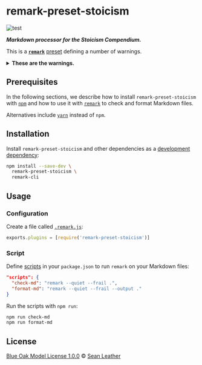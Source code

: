 # remark-preset-stoicism

<!-- Badges -->

![test][test-badge]

<!-- Brief description -->

_**Markdown processor for the Stoicism Compendium.**_

This is a [**`remark`**][remark] [preset][] defining a number of warnings.

<details>
<summary><strong>These are the warnings.</strong></summary>

Each of these plugins is configured to emit a warning for the issue mentioned:

<!-- Keep these sorted alphabetically. -->

| Plugin                                              | Issue                                                   |
| --------------------------------------------------- | ------------------------------------------------------- |
| [`remark-lint-blockquote-indentation`][]            | Block quote indentation spaces ≠ 2                      |
| [`remark-lint-checkbox-character-style`][]          | Check box not `x` for checked, ` ` for unchecked        |
| [`remark-lint-code-block-style`][]                  | Code block not fenced                                   |
| [`remark-lint-definition-case`][]                   | Definitions not lowercase                               |
| [`remark-lint-definition-spacing`][]                | Consecutive spaces in definitions                       |
| [`remark-lint-emphasis-marker`][]                   | Emphasis marker not `_`                                 |
| [`remark-lint-fenced-code-flag`][]                  | Fenced code flag not provided                           |
| [`remark-lint-fenced-code-marker`][]                | Fenced code marker not \`\`\`                           |
| [`remark-lint-file-extension`][]                    | File name without extension `.md`                       |
| [`remark-lint-final-definition`][]                  | Definitions not at end of file                          |
| [`remark-lint-final-newline`][]                     | Missing `\n` at end of file                             |
| [`remark-lint-hard-break-spaces`][]                 | Spaces for a [hard line break][md-hard-line-breaks] > 2 |
| [`remark-lint-heading-increment`][]                 | Heading level increments > 1                            |
| [`remark-lint-heading-style`][]                     | Heading not [ATX][md-atx-headings]                      |
| [`remark-lint-linebreak-style`][]                   | End-of-line character not `\n` (as in Unix)             |
| [`remark-lint-link-title-style`][]                  | Link title not using `"`                                |
| [`remark-lint-list-item-bullet-indent`][]           | Indented list item bullets                              |
| [`remark-lint-list-item-content-indent`][]          | Mixed indentation in list item content                  |
| [`remark-lint-list-item-indent`][]                  | Spaces after list bullet ≠ 1                            |
| [`remark-lint-maximum-line-length`][]               | Lines longer than 80 characters                         |
| [`remark-lint-no-auto-link-without-protocol`][]     | [Autolinks][md-autolinks] without protocol              |
| [`remark-lint-no-blockquote-without-marker`][]      | Blank lines without `>` in block quote                  |
| [`remark-lint-no-consecutive-blank-lines`][]        | Consecutive blank lines                                 |
| [`remark-lint-no-duplicate-defined-urls`][]         | Duplicate definition URLs                               |
| [`remark-lint-no-duplicate-definitions`][]          | Duplicate definitions                                   |
| [`remark-lint-no-duplicate-headings`][]             | Duplicate headings                                      |
| [`remark-lint-no-empty-url`][]                      | Empty URLs                                              |
| [`remark-lint-no-file-name-articles`][]             | File name starts with an article                        |
| [`remark-lint-no-file-name-consecutive-dashes`][]   | File name contains consecutive dashes                   |
| [`remark-lint-no-file-name-irregular-characters`][] | File name contains “irregular” characters               |
| [`remark-lint-no-file-name-mixed-case`][]           | File name uses mixed uppercase and lowercase characters |
| [`remark-lint-no-file-name-outer-dashes`][]         | File name contains initial or final dashes              |
| [`remark-lint-no-heading-content-indent`][]         | Indented heading text                                   |
| [`remark-lint-no-inline-padding`][]                 | Padded content for emphasis, strong, etc.               |
| [`remark-lint-no-literal-urls`][]                   | Literal URLs                                            |
| [`remark-lint-no-multiple-toplevel-headings`][]     | Level 1 headings (`#`) > 1                              |
| [`remark-lint-no-reference-like-url`][]             | References match URLs                                   |
| [`remark-lint-no-shell-dollars`][]                  | Shell code starts with `$`                              |
| [`remark-lint-no-shortcut-reference-image`][]       | [Shortcut][md-shortcut] reference images                |
| [`remark-lint-no-shortcut-reference-link`][]        | [Shortcut][md-shortcut] reference links                 |
| [`remark-lint-no-table-indentation`][]              | Indented tables                                         |
| [`remark-lint-no-tabs`][]                           | Tabs used for indentation                               |
| [`remark-lint-no-undefined-references`][]           | References to undefined definitions                     |
| [`remark-lint-no-unused-definitions`][]             | Unused definitions                                      |
| [`remark-lint-ordered-list-marker-style`][]         | Ordered list marker not using `.`                       |
| [`remark-lint-ordered-list-marker-value`][]         | Ordered lists with non-incrementing marker values       |
| [`remark-lint-rule-style`][]                        | Rule style not `---`                                    |
| [`remark-lint-strong-marker`][]                     | Strong emphasis marker not `*`                          |
| [`remark-lint-table-cell-padding`][]                | Table cell not padded                                   |
| [`remark-lint-table-pipe-alignment`][]              | Unaligned tables                                        |
| [`remark-lint-table-pipes`][]                       | Table row not fenced with pipes                         |
| [`remark-lint-unordered-list-marker-style`][]       | Unordered list marker not `*`                           |
| [`remark-validate-links`][]                         | Invalid link or image to local files and headings       |

These plugins were considered and rejected:

<!-- Keep these sorted alphabetically. -->

| Plugin                                   | Issue                                                                        |
| ---------------------------------------- | ---------------------------------------------------------------------------- |
| [`remark-lint-maximum-heading-length`][] | Headings too long. We don’t want to put a limit on headings.                 |
| [`remark-lint-no-emphasis-as-heading`][] | Emphasis or strong emphasis used as heading. Sometimes, that’s what we want. |
| [`remark-lint-no-heading-punctuation`][] | Heading ends with punctuation. We sometimes want punctuation.                |

We also use [`remark-retext`][] with [`retext-preset-stoicism`][] for text
warnings and spellchecking.

</details>

<!-- Sections -->

## Prerequisites

In the following sections, we describe how to install `remark-preset-stoicism`
with [`npm`][npm-cli] and how to use it with [`remark`][remark-cli] to check and
format Markdown files.

Alternatives include [`yarn`][yarn] instead of `npm`.

## Installation

Install `remark-preset-stoicism` and other dependencies as a [development
dependency][npm-dependencies]:

```sh
npm install --save-dev \
  remark-preset-stoicism \
  remark-cli
```

## Usage

### Configuration

Create a file called [`.remark.js`][unified-engine-config]:

```js
exports.plugins = [require('remark-preset-stoicism')]
```

### Script

Define [scripts][npm-run-script] in your `package.json` to run `remark` on your
Markdown files:

```json
"scripts": {
  "check-md": "remark --quiet --frail .",
  "format-md": "remark --quiet --frail --output ."
}
```

Run the scripts with `npm run`:

```sh
npm run check-md
npm run format-md
```

## License

[Blue Oak Model License 1.0.0][license] © [Sean Leather][author]

<!-- Definitions, sorted alphabetically -->

[`remark-lint-blockquote-indentation`]: https://github.com/remarkjs/remark-lint/tree/master/packages/remark-lint-blockquote-indentation
[`remark-lint-checkbox-character-style`]: https://github.com/remarkjs/remark-lint/tree/master/packages/remark-lint-checkbox-character-style
[`remark-lint-code-block-style`]: https://github.com/remarkjs/remark-lint/tree/master/packages/remark-lint-code-block-style
[`remark-lint-definition-case`]: https://github.com/remarkjs/remark-lint/tree/master/packages/remark-lint-definition-case
[`remark-lint-definition-spacing`]: https://github.com/remarkjs/remark-lint/tree/master/packages/remark-lint-definition-spacing
[`remark-lint-emphasis-marker`]: https://github.com/remarkjs/remark-lint/tree/master/packages/remark-lint-emphasis-marker
[`remark-lint-fenced-code-flag`]: https://github.com/remarkjs/remark-lint/tree/master/packages/remark-lint-fenced-code-flag
[`remark-lint-fenced-code-marker`]: https://github.com/remarkjs/remark-lint/tree/master/packages/remark-lint-fenced-code-marker
[`remark-lint-file-extension`]: https://github.com/remarkjs/remark-lint/tree/master/packages/remark-lint-file-extension
[`remark-lint-final-definition`]: https://github.com/remarkjs/remark-lint/tree/master/packages/remark-lint-final-definition
[`remark-lint-final-newline`]: https://github.com/remarkjs/remark-lint/tree/master/packages/remark-lint-final-newline
[`remark-lint-hard-break-spaces`]: https://github.com/remarkjs/remark-lint/tree/master/packages/remark-lint-hard-break-spaces
[`remark-lint-heading-increment`]: https://github.com/remarkjs/remark-lint/tree/master/packages/remark-lint-heading-increment
[`remark-lint-heading-style`]: https://github.com/remarkjs/remark-lint/tree/master/packages/remark-lint-heading-style
[`remark-lint-linebreak-style`]: https://github.com/remarkjs/remark-lint/tree/master/packages/remark-lint-linebreak-style
[`remark-lint-link-title-style`]: https://github.com/remarkjs/remark-lint/tree/master/packages/remark-lint-link-title-style
[`remark-lint-list-item-bullet-indent`]: https://github.com/remarkjs/remark-lint/tree/master/packages/remark-lint-list-item-bullet-indent
[`remark-lint-list-item-content-indent`]: https://github.com/remarkjs/remark-lint/tree/master/packages/remark-lint-list-item-content-indent
[`remark-lint-list-item-indent`]: https://github.com/remarkjs/remark-lint/tree/master/packages/remark-lint-list-item-indent
[`remark-lint-maximum-heading-length`]: https://github.com/remarkjs/remark-lint/tree/master/packages/remark-lint-maximum-heading-length
[`remark-lint-maximum-line-length`]: https://github.com/remarkjs/remark-lint/tree/master/packages/remark-lint-maximum-line-length
[`remark-lint-no-auto-link-without-protocol`]: https://github.com/remarkjs/remark-lint/tree/master/packages/remark-lint-no-auto-link-without-protocol
[`remark-lint-no-blockquote-without-marker`]: https://github.com/remarkjs/remark-lint/tree/master/packages/remark-lint-no-blockquote-without-marker
[`remark-lint-no-consecutive-blank-lines`]: https://github.com/remarkjs/remark-lint/tree/master/packages/remark-lint-no-consecutive-blank-lines
[`remark-lint-no-duplicate-defined-urls`]: https://github.com/remarkjs/remark-lint/tree/master/packages/remark-lint-no-duplicate-defined-urls
[`remark-lint-no-duplicate-definitions`]: https://github.com/remarkjs/remark-lint/tree/master/packages/remark-lint-no-duplicate-definitions
[`remark-lint-no-duplicate-headings`]: https://github.com/remarkjs/remark-lint/tree/master/packages/remark-lint-no-duplicate-headings
[`remark-lint-no-emphasis-as-heading`]: https://github.com/remarkjs/remark-lint/tree/master/packages/remark-lint-no-emphasis-as-heading
[`remark-lint-no-empty-url`]: https://github.com/remarkjs/remark-lint/tree/master/packages/remark-lint-no-empty-url
[`remark-lint-no-file-name-articles`]: https://github.com/remarkjs/remark-lint/tree/master/packages/remark-lint-no-file-name-articles
[`remark-lint-no-file-name-consecutive-dashes`]: https://github.com/remarkjs/remark-lint/tree/master/packages/remark-lint-no-file-name-consecutive-dashes
[`remark-lint-no-file-name-irregular-characters`]: https://github.com/remarkjs/remark-lint/tree/master/packages/remark-lint-no-file-name-irregular-characters
[`remark-lint-no-file-name-mixed-case`]: https://github.com/remarkjs/remark-lint/tree/master/packages/remark-lint-no-file-name-mixed-case
[`remark-lint-no-file-name-outer-dashes`]: https://github.com/remarkjs/remark-lint/tree/master/packages/remark-lint-no-file-name-outer-dashes
[`remark-lint-no-heading-content-indent`]: https://github.com/remarkjs/remark-lint/tree/master/packages/remark-lint-no-heading-content-indent
[`remark-lint-no-heading-punctuation`]: https://github.com/remarkjs/remark-lint/tree/master/packages/remark-lint-no-heading-punctuation
[`remark-lint-no-inline-padding`]: https://github.com/remarkjs/remark-lint/tree/master/packages/remark-lint-no-inline-padding
[`remark-lint-no-literal-urls`]: https://github.com/remarkjs/remark-lint/tree/master/packages/remark-lint-no-literal-urls
[`remark-lint-no-multiple-toplevel-headings`]: https://github.com/remarkjs/remark-lint/tree/master/packages/remark-lint-no-multiple-toplevel-headings
[`remark-lint-no-reference-like-url`]: https://github.com/remarkjs/remark-lint/tree/master/packages/remark-lint-no-reference-like-url
[`remark-lint-no-shell-dollars`]: https://github.com/remarkjs/remark-lint/tree/master/packages/remark-lint-no-shell-dollars
[`remark-lint-no-shortcut-reference-image`]: https://github.com/remarkjs/remark-lint/tree/master/packages/remark-lint-no-shortcut-reference-image
[`remark-lint-no-shortcut-reference-link`]: https://github.com/remarkjs/remark-lint/tree/master/packages/remark-lint-no-shortcut-reference-link
[`remark-lint-no-table-indentation`]: https://github.com/remarkjs/remark-lint/tree/master/packages/remark-lint-no-table-indentation
[`remark-lint-no-tabs`]: https://github.com/remarkjs/remark-lint/tree/master/packages/remark-lint-no-tabs
[`remark-lint-no-undefined-references`]: https://github.com/remarkjs/remark-lint/tree/master/packages/remark-lint-no-undefined-references
[`remark-lint-no-unused-definitions`]: https://github.com/remarkjs/remark-lint/tree/master/packages/remark-lint-no-unused-definitions
[`remark-lint-ordered-list-marker-style`]: https://github.com/remarkjs/remark-lint/tree/master/packages/remark-lint-ordered-list-marker-style
[`remark-lint-ordered-list-marker-value`]: https://github.com/remarkjs/remark-lint/tree/master/packages/remark-lint-ordered-list-marker-value
[`remark-lint-rule-style`]: https://github.com/remarkjs/remark-lint/tree/master/packages/remark-lint-rule-style
[`remark-lint-strong-marker`]: https://github.com/remarkjs/remark-lint/tree/master/packages/remark-lint-strong-marker
[`remark-lint-table-cell-padding`]: https://github.com/remarkjs/remark-lint/tree/master/packages/remark-lint-table-cell-padding
[`remark-lint-table-pipe-alignment`]: https://github.com/remarkjs/remark-lint/tree/master/packages/remark-lint-table-pipe-alignment
[`remark-lint-table-pipes`]: https://github.com/remarkjs/remark-lint/tree/master/packages/remark-lint-table-pipes
[`remark-lint-unordered-list-marker-style`]: https://github.com/remarkjs/remark-lint/tree/master/packages/remark-lint-unordered-list-marker-style
[`remark-retext`]: https://github.com/remarkjs/remark-retext
[`remark-validate-links`]: https://github.com/remarkjs/remark-validate-links
[`retext-preset-stoicism`]: https://github.com/stoicism-compendium/retext-preset-stoicism
[author]: https://github.com/spl
[license]: ./license.md
[md-atx-headings]: https://spec.commonmark.org/0.29/#atx-headings
[md-autolinks]: https://spec.commonmark.org/0.29/#autolinks
[md-hard-line-breaks]: https://spec.commonmark.org/0.29/#hard-line-breaks
[md-shortcut]: https://spec.commonmark.org/0.29/#shortcut-reference-link
[npm-cli]: https://docs.npmjs.com/cli/install
[npm-dependencies]: https://docs.npmjs.com/specifying-dependencies-and-devdependencies-in-a-package-json-file
[npm-run-script]: https://docs.npmjs.com/cli/run-script
[preset]: https://github.com/unifiedjs/unified#preset
[remark-cli]: https://github.com/remarkjs/remark/tree/master/packages/remark-cli
[remark]: https://github.com/remarkjs/remark
[test-badge]: https://github.com/stoicism-compendium/remark-preset-stoicism/workflows/test/badge.svg
[unified-engine-config]: https://github.com/unifiedjs/unified-engine/blob/main/doc/configure.md
[yarn]: https://yarnpkg.com/
